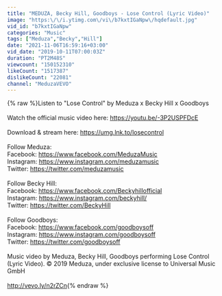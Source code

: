 ```yaml
---
title: "MEDUZA, Becky Hill, Goodboys - Lose Control (Lyric Video)"
image: "https:\/\/i.ytimg.com\/vi\/b7kxtIGaNpw\/hqdefault.jpg"
vid_id: "b7kxtIGaNpw"
categories: "Music"
tags: ["Meduza","Becky","Hill"]
date: "2021-11-06T16:59:16+03:00"
vid_date: "2019-10-11T07:00:03Z"
duration: "PT2M48S"
viewcount: "150152310"
likeCount: "1517387"
dislikeCount: "22081"
channel: "MeduzaVEVO"
---
```

{% raw %}Listen to &quot;Lose Control&quot; by Meduza x Becky Hill x Goodboys<br /><br />Watch the official music video here: <a rel="nofollow" target="blank" href="https://youtu.be/-3P2USPFDcE">https://youtu.be/-3P2USPFDcE</a><br /><br />Download &amp; stream here: <a rel="nofollow" target="blank" href="https://umg.lnk.to/losecontrol">https://umg.lnk.to/losecontrol</a><br /><br />Follow Meduza: <br />Facebook: <a rel="nofollow" target="blank" href="https://www.facebook.com/MeduzaMusic">https://www.facebook.com/MeduzaMusic</a><br />Instagram: <a rel="nofollow" target="blank" href="https://www.instagram.com/meduzamusic">https://www.instagram.com/meduzamusic</a><br />Twitter: <a rel="nofollow" target="blank" href="https://twitter.com/meduzamusic">https://twitter.com/meduzamusic</a><br /><br />Follow Becky Hill:<br />Facebook: <a rel="nofollow" target="blank" href="https://www.facebook.com/Beckyhillofficial">https://www.facebook.com/Beckyhillofficial</a><br />Instagram: <a rel="nofollow" target="blank" href="https://www.instagram.com/beckyhill/">https://www.instagram.com/beckyhill/</a><br />Twitter: <a rel="nofollow" target="blank" href="https://twitter.com/BeckyHill">https://twitter.com/BeckyHill</a><br /><br />Follow Goodboys: <br />Facebook: <a rel="nofollow" target="blank" href="https://www.facebook.com/goodboysoff">https://www.facebook.com/goodboysoff</a><br />Instagram: <a rel="nofollow" target="blank" href="https://www.instagram.com/goodboysoff">https://www.instagram.com/goodboysoff</a><br />Twitter: <a rel="nofollow" target="blank" href="https://twitter.com/goodboysoff">https://twitter.com/goodboysoff</a><br /><br />Music video by Meduza, Becky Hill, Goodboys performing Lose Control (Lyric Video). © 2019 Meduza, under exclusive license to Universal Music GmbH<br /><br /><a rel="nofollow" target="blank" href="http://vevo.ly/n2rZCn">http://vevo.ly/n2rZCn</a>{% endraw %}
